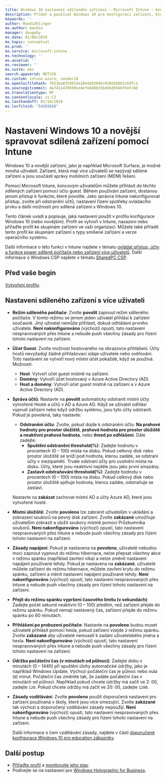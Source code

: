 ```yaml
---
title: Windows 10 nastavení sdíleného zařízení – Microsoft Intune – Azure | Dokumentace Microsoftu
description: Přidat a používat Windows 10 pro konfiguraci zařízení, které jsou sdílená nebo použít víc uživatelů v Microsoft Intune. Zobrazit seznam všech nastavení a co dělají na zařízeních, včetně Microsoft Surface. Řídit účty hostů, Správa účtů a odstranit neaktivní účty, povolit nebo zakázat ukládání do místního úložiště, nastavení napájení a režimu spánku možnosti, vyberte při aktualizace jsou nainstalovány a používat zařízení v prostředí education v profilu konfigurace zařízení.
keywords: ''
author: MandiOhlinger
ms.author: mandia
manager: dougeby
ms.date: 01/09/2019
ms.topic: conceptual
ms.prod: ''
ms.service: microsoft-intune
ms.technology: ''
ms.assetid: ''
ms.reviewer: ''
ms.suite: ems
search.appverid: MET150
ms.custom: intune-azure; seodec18
ms.openlocfilehash: fb51ba835491da284ddd304bc038d16862c6dfc1
ms.sourcegitcommit: 4a7421470569ce4efe848633bd36d5946f44fc8d
ms.translationtype: MT
ms.contentlocale: cs-CZ
ms.lasthandoff: 01/10/2019
ms.locfileid: "54203818"
---
```

# <a name="windows-10-and-later-settings-to-manage-shared-devices-using-intune"></a>Nastavení Windows 10 a novější spravovat sdílená zařízení pomocí Intune

Windows 10 a novější zařízení, jako je například Microsoft Surface, je možné mnoha uživateli. Zařízení, která mají více uživatelů se nazývají sdílené zařízení a jsou součástí správy mobilních zařízení (MDM) řešení.

Pomocí Microsoft Intune, koncovým uživatelům můžete přihlásit do těchto sdílených zařízení pomocí účtu guest. Během používání zařízení, dostanou jenom přístup k funkcím, které povolíte. Jako správce Intune nakonfigurovat přístup, zvolte při odstranění účtů, nastavení řízení spotřeby ovládacího prvku a další možnosti pro sdílená zařízení s Windows 10.

Tento článek uvádí a popisuje, jaká nastavení použít v profilu konfigurace Windows 10 (nebo novějším). Profil se vytvoří v Intune, nasazení nebo přiřaďte profil ke skupinám zařízení ve vaší organizaci. Můžete také přiřadit tento profil ke skupinám zařízení s typy smíšené zařízení a verze operačního systému.

Další informace o této funkci v Intune najdete v tématu [ovládat přístup, účty a funkce power sdílené počítače nebo zařízení více uživatelů](shared-user-device-settings.md). Další informace o Windows CSP najdete v tématu [SharedPC CSP](https://docs.microsoft.com/windows/client-management/mdm/sharedpc-csp).

## <a name="before-your-begin"></a>Před vaše begin

[Vytvoření profilu](shared-user-device-settings.md).

## <a name="shared-multi-user-device-settings"></a>Nastavení sdíleného zařízení s více uživateli

- **Režim sdíleného počítače**: Zvolte **povolit** zapnout režim sdíleného počítače. V tomto režimu se jenom jeden uživatel přihlásí k zařízení současně. Jiný uživatel nemůže přihlásit, dokud odhlášení prvního uživatele. **Není nakonfigurováno** (výchozí) opustí, tato nastavení nespravovaných přes Intune a nebude push všechny zásady pro řízení tohoto nastavení na zařízení.
- **Účet Guest**: Zvolte možnost hostovaného na obrazovce přihlášení. Účty hostů nevyžadují žádné přihlašovací údaje uživatele nebo ověřování. Toto nastavení se vytvoří nový místní účet pokaždé, když se používá. Možnosti:
  - **Host**: Vytvoří účet guest místně na zařízení.
  - **Domény**: Vytvoří účet hostovaný v Azure Active Directory (AD).
  - **Host a domény**: Vytvoří účet guest místně na zařízení a v Azure Active Directory (AD).
- **Správa účtů**: Nastavte na **povolit** automaticky odstranit místní účty vytvořené Hosté a účtů v AD a Azure AD. Když se uživatel odhlásí vypnutí zařízení nebo když údržbu systému, jsou tyto účty odstranit. Pokud je povolená, taky nastavte:
  - **Odstranění účtu**: Zvolte, pokud dojde k odstranění účtu: **Na prahové hodnoty pro prostor úložiště**, **prahová hodnota pro prostor úložiště a neaktivní prahová hodnota**, nebo **ihned po odhlášení**. Dále zadejte:
    - **Spuštění odstranění threshold(%)**: Zadejte hodnotu v procentech (0 – 100) místa na disku. Pokud celkový disk nebo prostor úložiště se sníží pod hodnota, kterou zadáte, se odstraní účty v mezipaměti. Trvale odstraní účty pro uvolnění místa na disku. Účty, které jsou neaktivní nejdéle jsou jako první smazány.
    - **Zastavit odstraňování threshold(%)**: Zadejte hodnotu v procentech (0 – 100) místa na disku. Pokud celkový disk nebo prostor úložiště splňuje hodnota, kterou zadáte, odstraňuje se zastaví.

  Nastavte na **zakázat** zachovat místní AD a účty Azure AD, které jsou vytvořené hosté.

- **Místní úložiště**: Zvolte **povoleno** lze zabránit uživatelům v ukládání a zobrazení souborů na pevný disk zařízení. Zvolte **zakázané** umožňuje uživatelům zobrazit a uložit soubory místně pomocí Průzkumníka souborů. **Není nakonfigurováno** (výchozí) opustí, tato nastavení nespravovaných přes Intune a nebude push všechny zásady pro řízení tohoto nastavení na zařízení.
- **Zásady napájení**: Pokud je nastavena na **povoleno**, uživatelé nebudou moci zapnout vypnout do režimu hibernace, nelze přepsat všechny akce v režimu spánku (například zavření víka) a nelze změnit nastavení napájení používané tehdy. Pokud je nastavena na **zakázané**, uživatelé můžete zařízení do režimu hibernace, můžete zavření krytu do režimu spánku, zařízení a měnit nastavení napájení používané tehdy. **Není nakonfigurováno** (výchozí) opustí, tato nastavení nespravovaných přes Intune a nebude push všechny zásady pro řízení tohoto nastavení na zařízení.
- **Přejít do režimu spánku vypršení časového limitu (v sekundách)**: Zadejte počet sekund neaktivní (0 – 100) předtím, než zařízení přejde do režimu spánku. Pokud nemají nastavený čas, zařízení přejde do režimu spánku po 60 minutách.
- **Přihlášení po probuzení počítače**: Nastavte na **povoleno** budou muset uživatelé přihlásit pomocí hesla, pokud zařízení vzejde z režimu spánku. Zvolte **zakázané** aby uživatelé nemuseli k zadání uživatelského jména a hesla. **Není nakonfigurováno** (výchozí) opustí, tato nastavení nespravovaných přes Intune a nebude push všechny zásady pro řízení tohoto nastavení na zařízení.
- **Údržba počáteční čas (v minutách od půlnoci)**: Zadejte dobu v minutách (0 – 1440) při spuštění úlohy automatické údržby, jako je například Windows Update. Výchozí počáteční čas je půlnoc nebo nula (`0`) minut. Počáteční čas změníte tak, že zadáte počáteční čas v minutách od půlnoci. Například pokud chcete údržby má začít ve 2: 00, zadejte `120`. Pokud chcete údržby má začít ve 20: 00, zadejte `1200`.
- **Zásady vzdělávání**: Zvolte **povoleno** použít doporučená nastavení pro zařízení používaná v školy, které jsou více omezující. Zvolte **zakázané** tak výchozí a doporučený vzdělávání zásady nepoužijí. **Není nakonfigurováno** (výchozí) opustí, tato nastavení nespravovaných přes Intune a nebude push všechny zásady pro řízení tohoto nastavení na zařízení.

  Další informace o čem vzdělávání zásady, najdete v části [doporučené konfigurace Windows 10 pro education zákazníky](https://docs.microsoft.com/education/windows/configure-windows-for-education).

## <a name="next-steps"></a>Další postup

- [Přiřaďte profil](device-profile-assign.md) a [monitorujte jeho stav](device-profile-monitor.md).
- Podívejte se na nastavení pro [Windows Holographic for Business](shared-user-device-settings-windows-holographic.md).